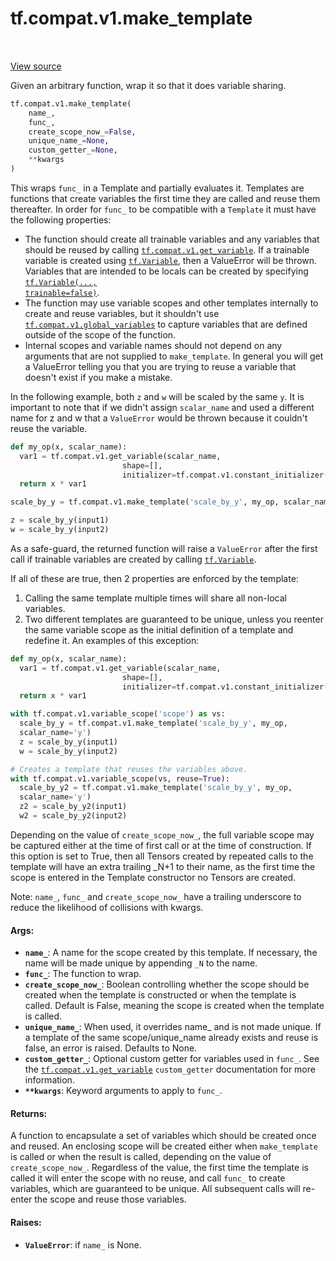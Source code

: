 <div itemscope itemtype="http://developers.google.com/ReferenceObject">
<meta itemprop="name" content="tf.compat.v1.make_template" />
<meta itemprop="path" content="Stable" />
</div>

# tf.compat.v1.make_template

<!-- Insert buttons -->

<table class="tfo-notebook-buttons tfo-api" align="left">
</table>

<a target="_blank" href="/code/stable/tensorflow/python/ops/template.py">View source</a>



<!-- Start diff -->
Given an arbitrary function, wrap it so that it does variable sharing.

``` python
tf.compat.v1.make_template(
    name_,
    func_,
    create_scope_now_=False,
    unique_name_=None,
    custom_getter_=None,
    **kwargs
)
```



<!-- Placeholder for "Used in" -->

This wraps `func_` in a Template and partially evaluates it. Templates are
functions that create variables the first time they are called and reuse them
thereafter. In order for `func_` to be compatible with a `Template` it must
have the following properties:

* The function should create all trainable variables and any variables that
   should be reused by calling <a href="../../../tf/compat/v1/get_variable.md"><code>tf.compat.v1.get_variable</code></a>. If a trainable
   variable is
   created using <a href="../../../tf/Variable.md"><code>tf.Variable</code></a>, then a ValueError will be thrown. Variables
   that are intended to be locals can be created by specifying
   <a href="../../../tf/Variable.md"><code>tf.Variable(..., trainable=false)</code></a>.
* The function may use variable scopes and other templates internally to
    create and reuse variables, but it shouldn't use
    <a href="../../../tf/compat/v1/global_variables.md"><code>tf.compat.v1.global_variables</code></a> to
    capture variables that are defined outside of the scope of the function.
* Internal scopes and variable names should not depend on any arguments that
    are not supplied to `make_template`. In general you will get a ValueError
    telling you that you are trying to reuse a variable that doesn't exist
    if you make a mistake.

In the following example, both `z` and `w` will be scaled by the same `y`. It
is important to note that if we didn't assign `scalar_name` and used a
different name for z and w that a `ValueError` would be thrown because it
couldn't reuse the variable.

```python
def my_op(x, scalar_name):
  var1 = tf.compat.v1.get_variable(scalar_name,
                         shape=[],
                         initializer=tf.compat.v1.constant_initializer(1))
  return x * var1

scale_by_y = tf.compat.v1.make_template('scale_by_y', my_op, scalar_name='y')

z = scale_by_y(input1)
w = scale_by_y(input2)
```

As a safe-guard, the returned function will raise a `ValueError` after the
first call if trainable variables are created by calling <a href="../../../tf/Variable.md"><code>tf.Variable</code></a>.

If all of these are true, then 2 properties are enforced by the template:

1. Calling the same template multiple times will share all non-local
    variables.
2. Two different templates are guaranteed to be unique, unless you reenter the
    same variable scope as the initial definition of a template and redefine
    it. An examples of this exception:

```python
def my_op(x, scalar_name):
  var1 = tf.compat.v1.get_variable(scalar_name,
                         shape=[],
                         initializer=tf.compat.v1.constant_initializer(1))
  return x * var1

with tf.compat.v1.variable_scope('scope') as vs:
  scale_by_y = tf.compat.v1.make_template('scale_by_y', my_op,
  scalar_name='y')
  z = scale_by_y(input1)
  w = scale_by_y(input2)

# Creates a template that reuses the variables above.
with tf.compat.v1.variable_scope(vs, reuse=True):
  scale_by_y2 = tf.compat.v1.make_template('scale_by_y', my_op,
  scalar_name='y')
  z2 = scale_by_y2(input1)
  w2 = scale_by_y2(input2)
```

Depending on the value of `create_scope_now_`, the full variable scope may be
captured either at the time of first call or at the time of construction. If
this option is set to True, then all Tensors created by repeated calls to the
template will have an extra trailing _N+1 to their name, as the first time the
scope is entered in the Template constructor no Tensors are created.

Note: `name_`, `func_` and `create_scope_now_` have a trailing underscore to
reduce the likelihood of collisions with kwargs.

#### Args:


* <b>`name_`</b>: A name for the scope created by this template. If necessary, the name
  will be made unique by appending `_N` to the name.
* <b>`func_`</b>: The function to wrap.
* <b>`create_scope_now_`</b>: Boolean controlling whether the scope should be created
  when the template is constructed or when the template is called. Default
  is False, meaning the scope is created when the template is called.
* <b>`unique_name_`</b>: When used, it overrides name_ and is not made unique. If a
  template of the same scope/unique_name already exists and reuse is false,
  an error is raised. Defaults to None.
* <b>`custom_getter_`</b>: Optional custom getter for variables used in `func_`. See
  the <a href="../../../tf/compat/v1/get_variable.md"><code>tf.compat.v1.get_variable</code></a> `custom_getter` documentation for more
  information.
* <b>`**kwargs`</b>: Keyword arguments to apply to `func_`.


#### Returns:

A function to encapsulate a set of variables which should be created once
and reused. An enclosing scope will be created either when `make_template`
is called or when the result is called, depending on the value of
`create_scope_now_`. Regardless of the value, the first time the template
is called it will enter the scope with no reuse, and call `func_` to create
variables, which are guaranteed to be unique. All subsequent calls will
re-enter the scope and reuse those variables.



#### Raises:


* <b>`ValueError`</b>: if `name_` is None.